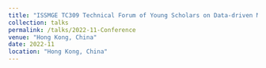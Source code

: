 ```yaml
---
title: "ISSMGE TC309 Technical Forum of Young Scholars on Data-driven Modelling of Soil Behaviours with Geotechnical Applications"
collection: talks
permalink: /talks/2022-11-Conference
venue: "Hong Kong, China"
date: 2022-11
location: "Hong Kong, China"
---
```

